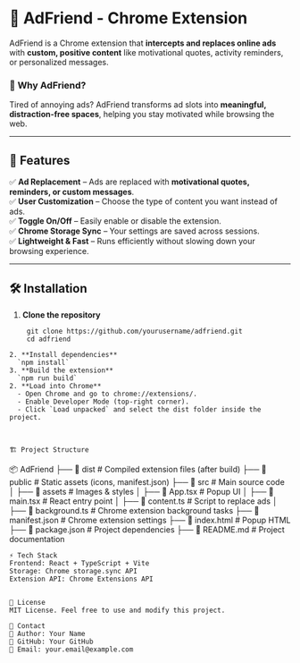 # 🚀 AdFriend - Chrome Extension  

AdFriend is a Chrome extension that **intercepts and replaces online ads** with **custom, positive content** like motivational quotes, activity reminders, or personalized messages.  

### 🎯 **Why AdFriend?**  
Tired of annoying ads? AdFriend transforms ad slots into **meaningful, distraction-free spaces**, helping you stay motivated while browsing the web.  

---

## 📌 **Features**  

✅ **Ad Replacement** – Ads are replaced with **motivational quotes, reminders, or custom messages**.  
✅ **User Customization** – Choose the type of content you want instead of ads.  
✅ **Toggle On/Off** – Easily enable or disable the extension.  
✅ **Chrome Storage Sync** – Your settings are saved across sessions.  
✅ **Lightweight & Fast** – Runs efficiently without slowing down your browsing experience.  

---

## 🛠 **Installation**  

1. **Clone the repository**  
   ```
    git clone https://github.com/yourusername/adfriend.git
    cd adfriend
  ```
2. **Install dependencies**
    `npm install`
3. **Build the extension**
    `npm run build`
2. **Load into Chrome**
    - Open Chrome and go to chrome://extensions/.
    - Enable Developer Mode (top-right corner).
    - Click `Load unpacked` and select the dist folder inside the project.



🏗 Project Structure
```
📦 AdFriend
├── 📂 dist            # Compiled extension files (after build)
├── 📂 public          # Static assets (icons, manifest.json)
├── 📂 src             # Main source code
│   ├── 📂 assets      # Images & styles
│   ├── 📄 App.tsx     # Popup UI
│   ├── 📄 main.tsx    # React entry point
│   ├── 📄 content.ts  # Script to replace ads
│   ├── 📄 background.ts # Chrome extension background tasks
├── 📄 manifest.json   # Chrome extension settings
├── 📄 index.html      # Popup HTML
├── 📄 package.json    # Project dependencies
├── 📄 README.md       # Project documentation
```
⚡ Tech Stack
Frontend: React + TypeScript + Vite
Storage: Chrome storage.sync API
Extension API: Chrome Extensions API


📜 License
MIT License. Feel free to use and modify this project.

📧 Contact
📌 Author: Your Name
📌 GitHub: Your GitHub
📌 Email: your.email@example.com
